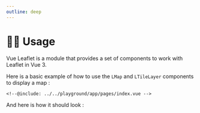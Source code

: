 ```yaml
---
outline: deep
---
```


# 🧑‍💻 Usage

Vue Leaflet is a module that provides a set of components to work with Leaflet in Vue 3.

Here is a basic example of how to use the `LMap` and `LTileLayer` components to display a map :

```vue{2,5,9-15}
<!--@include: ../../playground/app/pages/index.vue -->
```

And here is how it should look :

<script setup>
import "leaflet/dist/leaflet.css";
</script>

<div class="demo">
    <demo-index />
</div>